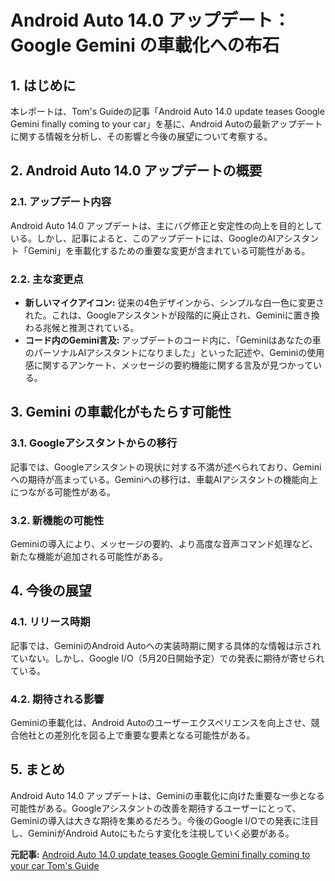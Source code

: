 # Android Auto 14.0 アップデート：Google Gemini の車載化への布石

## 1. はじめに

本レポートは、Tom's Guideの記事「Android Auto 14.0 update teases Google Gemini finally coming to your car」を基に、Android Autoの最新アップデートに関する情報を分析し、その影響と今後の展望について考察する。

## 2. Android Auto 14.0 アップデートの概要

### 2.1. アップデート内容

Android Auto 14.0 アップデートは、主にバグ修正と安定性の向上を目的としている。しかし、記事によると、このアップデートには、GoogleのAIアシスタント「Gemini」を車載化するための重要な変更が含まれている可能性がある。

### 2.2. 主な変更点

* **新しいマイクアイコン:** 従来の4色デザインから、シンプルな白一色に変更された。これは、Googleアシスタントが段階的に廃止され、Geminiに置き換わる兆候と推測されている。
* **コード内のGemini言及:** アップデートのコード内に、「Geminiはあなたの車のパーソナルAIアシスタントになりました」といった記述や、Geminiの使用感に関するアンケート、メッセージの要約機能に関する言及が見つかっている。

## 3. Gemini の車載化がもたらす可能性

### 3.1. Googleアシスタントからの移行

記事では、Googleアシスタントの現状に対する不満が述べられており、Geminiへの期待が高まっている。Geminiへの移行は、車載AIアシスタントの機能向上につながる可能性がある。

### 3.2. 新機能の可能性

Geminiの導入により、メッセージの要約、より高度な音声コマンド処理など、新たな機能が追加される可能性がある。

## 4. 今後の展望

### 4.1. リリース時期

記事では、GeminiのAndroid Autoへの実装時期に関する具体的な情報は示されていない。しかし、Google I/O（5月20日開始予定）での発表に期待が寄せられている。

### 4.2. 期待される影響

Geminiの車載化は、Android Autoのユーザーエクスペリエンスを向上させ、競合他社との差別化を図る上で重要な要素となる可能性がある。

## 5. まとめ

Android Auto 14.0 アップデートは、Geminiの車載化に向けた重要な一歩となる可能性がある。Googleアシスタントの改善を期待するユーザーにとって、Geminiの導入は大きな期待を集めるだろう。今後のGoogle I/Oでの発表に注目し、GeminiがAndroid Autoにもたらす変化を注視していく必要がある。


**元記事:** [Android Auto 14.0 update teases Google Gemini finally coming to your car Tom's Guide](https://www.tomsguide.com/ai/google-gemini/android-auto-14-0-update-teases-google-gemini-finally-coming-to-your-car)